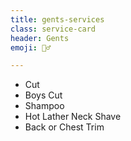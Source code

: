 ```yaml
---
title: gents-services
class: service-card
header: Gents
emoji: 💇‍♂

---
```


* Cut
* Boys Cut
* Shampoo
* Hot Lather Neck Shave
* Back or Chest Trim